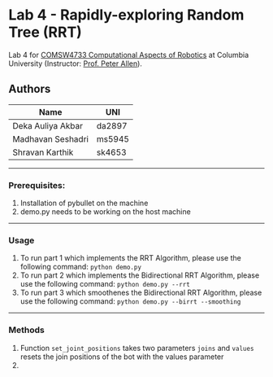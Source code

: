# Lab 4 - Rapidly-exploring Random Tree (RRT)
Lab 4 for [COMSW4733 Computational Aspects of Robotics](https://www.cs.columbia.edu/~allen/F19/) at Columbia University (Instructor: [Prof. Peter Allen](http://www.cs.columbia.edu/~allen/)).

## Authors

| Name | UNI|
| - | - |
| Deka Auliya Akbar | da2897 |
| Madhavan Seshadri | ms5945 |
| Shravan Karthik | sk4653 |

----
### Prerequisites:

1. Installation of pybullet on the machine
2. demo.py needs to be working on the host machine

----
### Usage
1. To run part 1 which implements the RRT Algorithm, please use the following command:
`python demo.py`
1. To run part 2 which implements the Bidirectional RRT Algorithm, please use the following command:
`python demo.py --rrt`
1. To run part 3 which smoothenes the Bidirectional RRT Algorithm, please use the following command:
`python demo.py --birrt --smoothing`

----
### Methods
1. Function `set_joint_positions` takes two parameters `joins` and `values` resets the join positions 
of the bot with the values parameter
1. 

